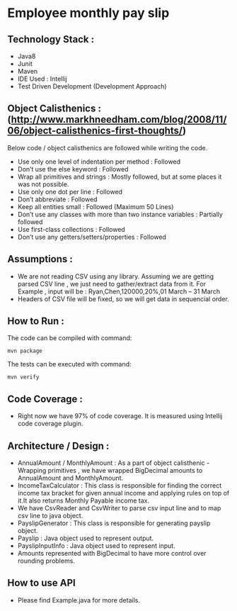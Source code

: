 # Employee monthly pay slip

## Technology Stack :
  - Java8
  - Junit
  - Maven
  - IDE Used : Intellij
  - Test Driven Development (Development Approach)
  
## Object Calisthenics : (http://www.markhneedham.com/blog/2008/11/06/object-calisthenics-first-thoughts/)
  Below code / object calisthenics are followed while writing the code.
  - Use only one level of indentation per method : Followed
  - Don’t use the else keyword : Followed 
  - Wrap all primitives and strings : Mostly followed, but at some places it was not possible.
  - Use only one dot per line : Followed
  - Don’t abbreviate : Followed
  - Keep all entities small : Followed (Maximum 50 Lines)
  - Don’t use any classes with more than two instance variables : Partially followed
  - Use first-class collections : Followed
  - Don’t use any getters/setters/properties : Followed
  
## Assumptions :
  - We are not reading CSV using any library. Assuming we are getting parsed CSV line , we just need to gather/extract data
  from it. 
  For Example , input will be : Ryan,Chen,120000,20%,01 March – 31 March
  - Headers of CSV file will be fixed, so we will get data in sequencial order.

## How to Run : 
The code can be compiled with command:

    mvn package
    
The tests can be executed with command:

    mvn verify
    
## Code Coverage : 
  - Right now we have 97% of code coverage. It is measured using Intellij code coverage plugin.
  
## Architecture / Design :
  - AnnualAmount / MonthlyAmount : As a part of object calisthenic - Wrapping primitives , we have wrapped BigDecimal amounts 
  to AnnualAmount and MonthlyAmount.
  - IncomeTaxCalculator : This class is responsible for finding the correct income tax bracket for given annual income and applying rules on top of it.It also returns Monthly Payable income tax.
  - We have CsvReader and CsvWriter to parse csv input line and to map csv line to java object.
  - PayslipGenerator : This class is responsible for generating payslip object.
  - Payslip : Java object used to represent output.
  - PayslipInputInfo : Java object used to represent input.
  - Amounts represented with BigDecimal to have more control over rounding problems.

## How to use API
  - Please find Example.java for more details.







